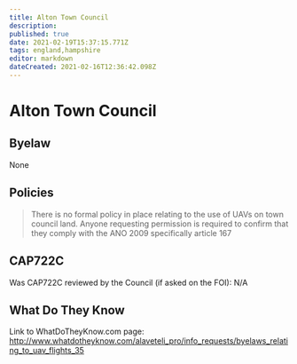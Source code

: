 ```yaml
---
title: Alton Town Council
description: 
published: true
date: 2021-02-19T15:37:15.771Z
tags: england,hampshire
editor: markdown
dateCreated: 2021-02-16T12:36:42.098Z
---
```


# Alton Town Council


## Byelaw
None

## Policies
> There is no formal policy in place relating to the use of UAVs on town council land. Anyone requesting permission is required to confirm that they comply with the ANO 2009 specifically article 167

## CAP722C

Was CAP722C reviewed by the Council (if asked on the FOI): N/A

## What Do They Know

Link to WhatDoTheyKnow.com page:
http://www.whatdotheyknow.com/alaveteli_pro/info_requests/byelaws_relating_to_uav_flights_35

